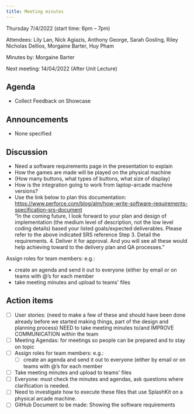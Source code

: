 ```yaml
---
title: Meeting minutes
---
```


Thursday 7/4/2022 (start time: 6pm – 7pm)

Attendees: Lily Lan, Nick Agiazis, Anthony George, Sarah Gosling, Riley Nicholas Dellios, Morgaine
Barter, Huy Pham

Minutes by: Morgaine Barter

Next meeting: 14/04/2022 (After Unit Lecture)

## Agenda

- Collect Feedback on Showcase

## Announcements

- None specified

## Discussion

- Need a software requirements page in the presentation to explain
- How the games are made will be played on the physical machine
- (How many buttons, what types of buttons, what size of display)
- How is the integration going to work from laptop-arcade machine versions?
- Use the link below to plan this documentation:
  <https://www.perforce.com/blog/alm/how-write-software-requirements-specification-srs-document>  
  “In the coming future, I look forward to your plan and design of implementation (the medium level
  of description, not the low level coding details) based your listed goals/expected deliverables.
  Please refer to the above indicated SRS reference Step 3. Detail the requirements. 4. Deliver it
  for approval. And you will see all these would help achieving toward to the delivery plan and QA
  processes.”

Assign roles for team members: e.g.:

- create an agenda and send it out to everyone (either by email or on teams with @’s for each member
- take meeting minutes and upload to teams' files

## Action items

- [ ] User stories: (need to make a few of these and should have been done already before we started
      making things, part of the design and planning process) NEED to take meeting minutes to/and
      IMPROVE COMMUNICATION within the team
- [ ] Meeting Agendas: for meetings so people can be prepared and to stay on topic
- [ ] Assign roles for team members: e.g.:
  - [ ] create an agenda and send it out to everyone (either by email or on teams with @’s for each
        member
- [ ] Take meeting minutes and upload to teams' files
- [ ] Everyone: must check the minutes and agendas, ask questions where clarification is needed.
- [ ] Need to investigate how to execute these files that use SplashKit on a physical arcade
      machine.
- [ ] GitHub Document to be made: Showing the software requirements
